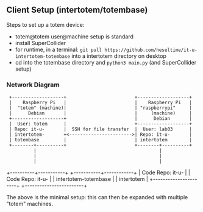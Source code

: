 ## Client Setup (intertotem/totembase)

Steps to set up a totem device:

* totem@totem user@machine setup is standard
* install SuperCollider
* for runtime, in a terminal: `git pull https://github.com/heseltime/it-u-intertotem-totembase` into a intertotem directory on desktop
* cd into the totembase directory and `python3 main.py` (and SuperCollider setup)

### Network Diagram

     +-------------------+                         +-------------------+
     |    Raspberry Pi   |                         |    Raspberry Pi   |
     |  "totem" (machine)|                         | "raspberrypi"     |
     |      Debian       |                         |     (machine)     |
     +-------------------+                         |      Debian       |
     |  User: totem      |                         +-------------------+
     | Repo: it-u-       |  SSH for file transfer  |  User: lab03      |
     | intertotem-       +<----------------------->| Repo: it-u-       |
     | totembase         |                         | intertotem        |
     +--------+----------+                         +--------+----------+
              |                                             |  
              |                                             |
              |                                             |  
   +----------+-----------+                     +-----------+------------+
   | Code Repo: it-u-     |                     | Code Repo: it-u-       |
   | intertotem-totembase |                     | intertotem             |
   +----------------------+                     +------------------------+

The above is the minimal setup: this can then be expanded with multiple "totem" machines.

